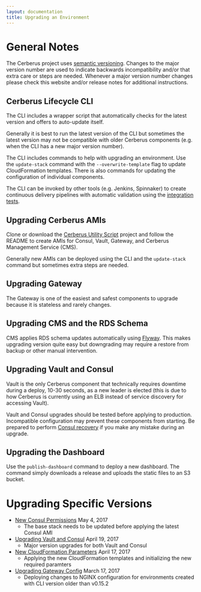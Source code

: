 ```yaml
---
layout: documentation
title: Upgrading an Environment
---
```


# General Notes

The Cerberus project uses <a target="_blank" onclick="trackOutboundLink('http://semver.org/')" href="http://semver.org/">semantic versioning</a>.  Changes to the major version number are used to
indicate backwards incompatibility and/or that extra care or steps are needed.  Whenever a major version number changes
please check this website and/or release notes for additional instructions.

## Cerberus Lifecycle CLI

The CLI includes a wrapper script that automatically checks for the latest version and offers to auto-update itself.

Generally it is best to run the latest version of the CLI but sometimes the latest version may not be compatible with
older Cerberus components (e.g. when the CLI has a new major version number).

The CLI includes commands to help with upgrading an environment.  Use the `update-stack` command with the 
`--overwrite-template` flag to update CloudFormation templates.  There is also commands for updating the configuration
of individual components.

The CLI can be invoked by other tools (e.g. Jenkins, Spinnaker) to create continuous delivery pipelines with automatic
validation using the <a target="_blank" onclick="trackOutboundLink('https://github.com/Nike-Inc/cerberus-integration-tests')" href="https://github.com/Nike-Inc/cerberus-integration-tests">integration tests</a>.

## Upgrading Cerberus AMIs

Clone or download the <a target="_blank" onclick="trackOutboundLink('https://github.com/Nike-Inc/cerberus-util-scripts')" href="https://github.com/Nike-Inc/cerberus-util-scripts">Cerberus Utility Script</a> project and follow
the README to create AMIs for Consul, Vault, Gateway, and Cerberus Management Service (CMS).

Generally new AMIs can be deployed using the CLI and the `update-stack` command but sometimes extra steps are needed.

## Upgrading Gateway

The Gateway is one of the easiest and safest components to upgrade because it is stateless and rarely changes.

## Upgrading CMS and the RDS Schema

CMS applies RDS schema updates automatically using <a target="_blank" onclick="trackOutboundLink('https://flywaydb.org/')" href="https://flywaydb.org/">Flyway</a>.  This makes upgrading version quite 
easy but downgrading may require a restore from backup or other manual intervention.

## Upgrading Vault and Consul

Vault is the only Cerberus component that technically requires downtime during a deploy, 10-30 seconds, as a new leader
is elected (this is due to how Cerberus is currently using an ELB instead of service discovery for accessing Vault).

Vault and Consul upgrades should be tested before applying to production.  Incompatible configuration may prevent these
components from starting.  Be prepared to perform [Consul recovery](consul-recovery) if you make any mistake during an
upgrade.

## Upgrading the Dashboard

Use the `publish-dashboard` command to deploy a new dashboard.  The command simply downloads a release and uploads the
static files to an S3 bucket.

# Upgrading Specific Versions

* [New Consul Permissions](../../news/2017/05/04/new-consul-permissions.html) May 4, 2017
  * The base stack needs to be updated before applying the latest Consul AMI
* [Upgrading Vault and Consul](../../news/2017/04/19/upgrading-vault-and-consul.html) April 19, 2017
  * Major version upgrades for both Vault and Consul
* [New CloudFormation Parameters](../../news/2017/04/17/new-cloudformation-parameters.html) April 17, 2017
  * Applying the new CloudFormation templates and initializing the new required paramters
* [Upgrading Gateway Config](../../news/2017/03/17/upgrading-gateway-config.html) March 17, 2017
  * Deploying changes to NGINX configuration for environments created with CLI version older than v0.15.2
